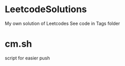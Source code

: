 # LeetcodeSolutions
My own solution of Leetcodes
See code in Tags folder

# cm.sh
script for easier push
